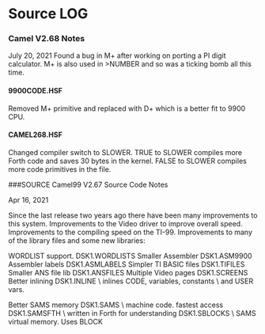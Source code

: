 # Source LOG

### Camel V2.68 Notes
July 20, 2021
Found a bug in M+ after working on porting a PI digit calculator.
M+ is also used in >NUMBER and so was a ticking bomb all this time.

#### 9900CODE.HSF  
Removed M+ primitive and replaced with D+ which is a better fit to 9900 CPU.

#### CAMEL268.HSF
Changed compiler switch to SLOWER. TRUE to SLOWER compiles more Forth code and
saves 30 bytes in the kernel. FALSE to SLOWER compiles more code primitives in
the file.

###SOURCE Camel99 V2.67 Source Code Notes

Apr 16, 2021

Since the last release two years ago there have been many improvements to this system.
Improvements to the Video driver to improve overall speed.
Improvements to the compiling speed on the TI-99.
Improvements to many of the library files and some new libraries:

WORDLIST support.      DSK1.WORDLISTS
Smaller Assembler      DSK1.ASM9900
Assembler labels       DSK1.ASMLABELS
Simpler TI BASIC files DSK1.TIFILES  
Smaller ANS file lib   DSK1.ANSFILES
Multiple Video pages   DSK1.SCREENS
Better inlining        DSK1.INLINE   \ inlines CODE, variables, constants
                                     \ and USER vars.

Better SAMS memory    DSK1.SAMS      \ machine code. fastest access
                      DSK1.SAMSFTH   \ written in Forth for understanding
                      DSK1.SBLOCKS   \ SAMS virtual memory. Uses BLOCK
